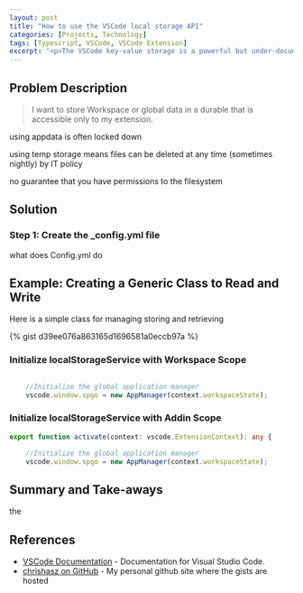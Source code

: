 ```yaml
---
layout: post
title: "How to use the VSCode local storage API"
categories: [Projects, Technology]
tags: [Typescript, VSCode, VSCode Extension]
excerpt: "<p>The VSCode key-value storage is a powerful but under-documented API. Learn how to use it to store project or extension-wide data.</p>"
---
```


## Problem Description

> I want to store Workspace or global data in a durable that is accessible only to my extension.

using appdata is often locked down

using temp storage means files can be deleted at any time (sometimes nightly) by IT policy

no guarantee that you have permissions to the filesystem

## Solution

### Step 1: Create the _config.yml file

what does Config.yml do

## Example: Creating a Generic Class to Read and Write

Here is a simple class for managing storing and retrieving

{% gist d39ee076a863165d1696581a0eccb97a %}

### Initialize localStorageService with Workspace Scope

```typescript

    //Initialize the global application manager
    vscode.window.spgo = new AppManager(context.workspaceState);
```

### Initialize localStorageService with Addin Scope

```typescript
export function activate(context: vscode.ExtensionContext): any {

    //Initialize the global application manager
    vscode.window.spgo = new AppManager(context.workspaceState);
```

## Summary and Take-aways

the

## References

* [VSCode Documentation](https://code.visualstudio.com/docs) - Documentation for Visual Studio Code.
* [chrishasz on GitHub](https://www.github.com/chrishasz) - My personal github site where the gists are hosted
